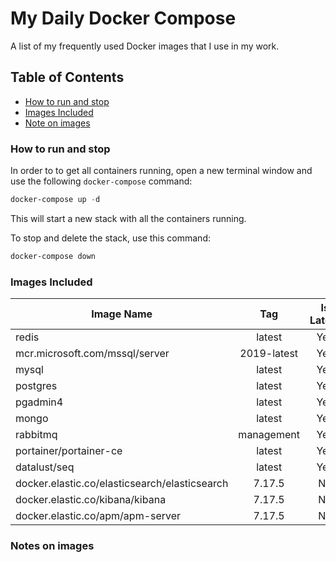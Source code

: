# My Daily Docker Compose

A list of my frequently used Docker images that I use in my work.

## Table of Contents

+ [How to run and stop](#how-to-run-and-stop)
+ [Images Included](#images-included)
+ [Note on images](#notes-on-images)

### How to run and stop

In order to to get all containers running, open a new terminal window and use the following `docker-compose` command:

```powershell
docker-compose up -d
```

This will start a new stack with all the containers running.

To stop and delete the stack, use this command:

```powershell
docker-compose down
```

### Images Included

|Image Name|Tag|Is Latest|
|---|:---:|:---:|
|redis|latest|Yes|
|mcr.microsoft.com/mssql/server|2019-latest|Yes|
|mysql|latest|Yes|
|postgres|latest|Yes|
|pgadmin4|latest|Yes|
|mongo|latest|Yes|
|rabbitmq|management|Yes|
|portainer/portainer-ce|latest|Yes|
|datalust/seq|latest|Yes|
|docker.elastic.co/elasticsearch/elasticsearch|7.17.5|No|
|docker.elastic.co/kibana/kibana|7.17.5|No|
|docker.elastic.co/apm/apm-server|7.17.5|No|

### Notes on images
